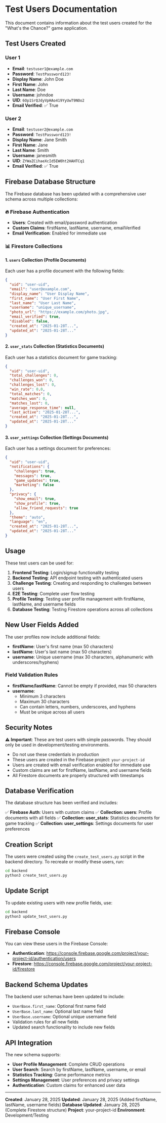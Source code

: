 # Test Users Documentation

This document contains information about the test users created for the "What's the Chance?" game application.

## Test Users Created

### User 1

- **Email**: `testuser1@example.com`
- **Password**: `TestPassword123!`
- **Display Name**: John Doe
- **First Name**: John
- **Last Name**: Doe
- **Username**: johndoe
- **UID**: `6Op1SrQJdyVpHAo419YyUwT9NOo2`
- **Email Verified**: ✅ True

### User 2

- **Email**: `testuser2@example.com`
- **Password**: `TestPassword123!`
- **Display Name**: Jane Smith
- **First Name**: Jane
- **Last Name**: Smith
- **Username**: janesmith
- **UID**: `ZYWaZCihaeXcId5EW0ht2HAHTCq1`
- **Email Verified**: ✅ True

## Firebase Database Structure

The Firebase database has been updated with a comprehensive user schema across multiple collections:

### 🔥 Firebase Authentication

- **Users**: Created with email/password authentication
- **Custom Claims**: firstName, lastName, username, emailVerified
- **Email Verification**: Enabled for immediate use

### 📊 Firestore Collections

#### 1. `users` Collection (Profile Documents)

Each user has a profile document with the following fields:

```json
{
  "uid": "user-uid",
  "email": "user@example.com",
  "display_name": "User Display Name",
  "first_name": "User First Name",
  "last_name": "User Last Name",
  "username": "unique_username",
  "photo_url": "https://example.com/photo.jpg",
  "email_verified": true,
  "disabled": false,
  "created_at": "2025-01-28T...",
  "updated_at": "2025-01-28T..."
}
```

#### 2. `user_stats` Collection (Statistics Documents)

Each user has a statistics document for game tracking:

```json
{
  "uid": "user-uid",
  "total_challenges": 0,
  "challenges_won": 0,
  "challenges_lost": 0,
  "win_rate": 0.0,
  "total_matches": 0,
  "matches_won": 0,
  "matches_lost": 0,
  "average_response_time": null,
  "last_active": "2025-01-28T...",
  "created_at": "2025-01-28T...",
  "updated_at": "2025-01-28T..."
}
```

#### 3. `user_settings` Collection (Settings Documents)

Each user has a settings document for preferences:

```json
{
  "uid": "user-uid",
  "notifications": {
    "challenges": true,
    "messages": true,
    "game_updates": true,
    "marketing": false
  },
  "privacy": {
    "show_email": true,
    "show_profile": true,
    "allow_friend_requests": true
  },
  "theme": "auto",
  "language": "en",
  "created_at": "2025-01-28T...",
  "updated_at": "2025-01-28T..."
}
```

## Usage

These test users can be used for:

1. **Frontend Testing**: Login/signup functionality testing
2. **Backend Testing**: API endpoint testing with authenticated users
3. **Challenge Testing**: Creating and responding to challenges between users
4. **E2E Testing**: Complete user flow testing
5. **Profile Testing**: Testing user profile management with firstName, lastName, and username fields
6. **Database Testing**: Testing Firestore operations across all collections

## New User Fields Added

The user profiles now include additional fields:

- **firstName**: User's first name (max 50 characters)
- **lastName**: User's last name (max 50 characters)
- **username**: Unique username (max 30 characters, alphanumeric with underscores/hyphens)

### Field Validation Rules

- **firstName/lastName**: Cannot be empty if provided, max 50 characters
- **username**:
  - Minimum 3 characters
  - Maximum 30 characters
  - Can contain letters, numbers, underscores, and hyphens
  - Must be unique across all users

## Security Notes

⚠️ **Important**: These are test users with simple passwords. They should only be used in development/testing environments.

- Do not use these credentials in production
- These users are created in the Firebase project: `your-project-id`
- Users are created with email verification enabled for immediate use
- Custom claims are set for firstName, lastName, and username fields
- All Firestore documents are properly structured with timestamps

## Database Verification

The database structure has been verified and includes:

✅ **Firebase Auth**: Users with custom claims
✅ **Collection: users**: Profile documents with all fields
✅ **Collection: user_stats**: Statistics documents for game tracking
✅ **Collection: user_settings**: Settings documents for user preferences

## Creation Script

The users were created using the `create_test_users.py` script in the backend directory. To recreate or modify these users, run:

```bash
cd backend
python3 create_test_users.py
```

## Update Script

To update existing users with new profile fields, use:

```bash
cd backend
python3 update_test_users.py
```

## Firebase Console

You can view these users in the Firebase Console:

- **Authentication**: https://console.firebase.google.com/project/your-project-id/authentication/users
- **Firestore**: https://console.firebase.google.com/project/your-project-id/firestore

## Backend Schema Updates

The backend user schemas have been updated to include:

- `UserBase.first_name`: Optional first name field
- `UserBase.last_name`: Optional last name field
- `UserBase.username`: Optional unique username field
- Validation rules for all new fields
- Updated search functionality to include new fields

## API Integration

The new schema supports:

- **User Profile Management**: Complete CRUD operations
- **User Search**: Search by firstName, lastName, username, or email
- **Statistics Tracking**: Game performance metrics
- **Settings Management**: User preferences and privacy settings
- **Authentication**: Custom claims for enhanced user data

---

**Created**: January 28, 2025
**Updated**: January 28, 2025 (Added firstName, lastName, username fields)
**Database Updated**: January 28, 2025 (Complete Firestore structure)
**Project**: your-project-id
**Environment**: Development/Testing
